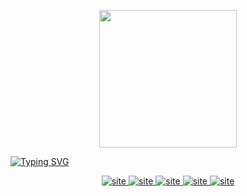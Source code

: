 <p align="center">
  <img width="220px" src="https://www.cristianoprogramador.com/img/Cristiano(logo)%20Sem%20Texto.png"/>
</p>
  
[![Typing SVG](https://readme-typing-svg.herokuapp.com?font=hack&size=40&center=true&vCenter=true&width=1000&lines=Cristiano+Raffi+Cunha)](https://git.io/typing-svg)
<p align="center">
  <a href="https://blog.cristianoprogramador.com/">
    <img src="https://img.shields.io/badge/dev.to-0A0A0A?logo=devdotto&logoColor=fff&style=for-the-badge" alt="site">
  </a> 
  <a href="https://cristianoprogramador.com">
    <img src="https://img.shields.io/badge/website-000000?style=for-the-badge&logo=About.me&logoColor=white" alt="site">
  </a>
  <a href="https://www.linkedin.com/in/cristianorc/">
    <img src="https://img.shields.io/badge/LinkedIn-0077B5?style=for-the-badge&logo=linkedin&logoColor=white" alt="site">
  </a>
  <a href="https://www.youtube.com/channel/UCeDFP_iLSFUACJ1E0yLGgkw">
    <img src="https://img.shields.io/badge/YouTube-FF0000?style=for-the-badge&logo=youtube&logoColor=white" alt="site">
  </a>
  <a href="mailto:contato@cristianoprogramador.com">
    <img src="https://img.shields.io/badge/Gmail-D14836?style=for-the-badge&logo=gmail&logoColor=white" alt="site">
  </a> 
</p>

